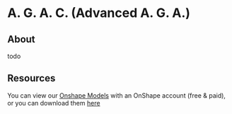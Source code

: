 # A. G. A. C. (Advanced A. G. A.)

## About

todo

## Resources

You can view our [Onshape Models](https://cad.onshape.com/documents?column=modifiedAt&nodeId=2c97697e3af86c7443b8d300&resourceType=folder&sortOrder=desc) with an OnShape account (free & paid), or you can download them [here](TODO)
